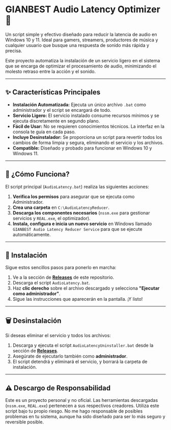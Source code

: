 # GIANBEST Audio Latency Optimizer 🚀

Un script simple y efectivo diseñado para reducir la latencia de audio en Windows 10 y 11. Ideal para gamers, streamers, productores de música y cualquier usuario que busque una respuesta de sonido más rápida y precisa.

Este proyecto automatiza la instalación de un servicio ligero en el sistema que se encarga de optimizar el procesamiento de audio, minimizando el molesto retraso entre la acción y el sonido.

---

## ✨ Características Principales

* **Instalación Automatizada:** Ejecuta un único archivo `.bat` como administrador y el script se encargará de todo.
* **Servicio Ligero:** El servicio instalado consume recursos mínimos y se ejecuta discretamente en segundo plano.
* **Fácil de Usar:** No se requieren conocimientos técnicos. La interfaz en la consola te guía en cada paso.
* **Incluye Desinstalador:** Se proporciona un script para revertir todos los cambios de forma limpia y segura, eliminando el servicio y los archivos.
* **Compatible:** Diseñado y probado para funcionar en Windows 10 y Windows 11.

---

## 🤔 ¿Cómo Funciona?

El script principal (`AudioLatency.bat`) realiza las siguientes acciones:

1.  **Verifica los permisos** para asegurar que se ejecuta como Administrador.
2.  **Crea una carpeta** en `C:\AudioLatencyReducer`.
3.  **Descarga los componentes necesarios** (`nssm.exe` para gestionar servicios y `REAL.exe`, el optimizador).
4.  **Instala, configura e inicia un nuevo servicio** en Windows llamado `GIANBEST Audio Latency Reducer Service` para que se ejecute automáticamente.

---

## 🔧 Instalación

Sigue estos sencillos pasos para ponerlo en marcha:

1.  Ve a la sección de **[Releases](https://github.com/GIANBEST/AudioLatency)** de este repositorio.
2.  Descarga el script `AudioLatency.bat`.
3.  Haz **clic derecho** sobre el archivo descargado y selecciona **"Ejecutar como administrador"**.
4.  Sigue las instrucciones que aparecerán en la pantalla. ¡Y listo!

---

## 🗑️ Desinstalación

Si deseas eliminar el servicio y todos los archivos:

1.  Descarga y ejecuta el script `AudioLatencyUninstaller.bat` desde la sección de **[Releases](https://github.com/GIANBEST/AudioLatency)**.
2.  Asegúrate de ejecutarlo también como **administrador**.
3.  El script detendrá y eliminará el servicio, y borrará la carpeta de instalación.

---

## ⚠️ Descargo de Responsabilidad

Este es un proyecto personal y no oficial. Las herramientas descargadas (`nssm.exe`, `REAL.exe`) pertenecen a sus respectivos creadores. Utiliza este script bajo tu propio riesgo. No me hago responsable de posibles problemas en tu sistema, aunque ha sido diseñado para ser lo más seguro y reversible posible.
